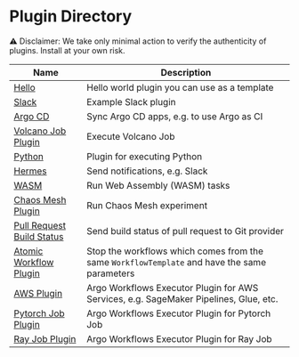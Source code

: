 # Plugin Directory

⚠️ Disclaimer: We take only minimal action to verify the authenticity of plugins. Install at your own risk.

| Name | Description |
|---|---|
| [Hello](https://github.com/argoproj-labs/argo-workflows-hello-executor-plugin) | Hello world plugin you can use as a template |
| [Slack](https://github.com/argoproj-labs/argo-workflows-slack-executor-plugin) | Example Slack plugin |
| [Argo CD](https://github.com/UrielCohen456/argo-workflows-argocd-executor-plugin) | Sync Argo CD apps, e.g. to use Argo as CI |
| [Volcano Job Plugin](https://github.com/xfyun/argo-volcano-executor-plugin) | Execute Volcano Job |
| [Python](https://github.com/argoproj-labs/argo-workflows-python-executor-plugin) | Plugin for executing Python |
| [Hermes](https://github.com/kjagiello/hermes) | Send notifications, e.g. Slack |
| [WASM](https://github.com/Shark/wasm-workflows-plugin) | Run Web Assembly (WASM) tasks |
| [Chaos Mesh Plugin](https://github.com/xlgao-zju/argo-chaos-mesh-plugin) | Run Chaos Mesh experiment |
| [Pull Request Build Status](https://github.com/LinuxSuRen/gogit) | Send build status of pull request to Git provider |
| [Atomic Workflow Plugin](https://github.com/LinuxSuRen/argo-workflow-atomic-plugin) | Stop the workflows which comes from the same `WorkflowTemplate` and have the same parameters |
| [AWS Plugin](https://github.com/greenpau/argo-workflows-aws-plugin) | Argo Workflows Executor Plugin for AWS Services, e.g. SageMaker Pipelines, Glue, etc. |
| [Pytorch Job Plugin](https://github.com/shuangkun/argo-workflows-pytorch-plugin) | Argo Workflows Executor Plugin for Pytorch Job |
| [Ray Job Plugin](https://github.com/argoproj-labs/argo-workflows-ray-plugin) | Argo Workflows Executor Plugin for Ray Job |                                                  |
